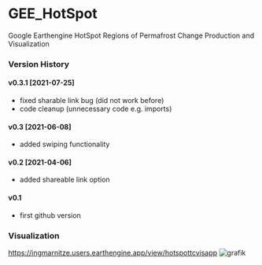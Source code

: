 # GEE_HotSpot
Google Earthengine HotSpot Regions of Permafrost Change Production and Visualization

### Version History

#### v0.3.1 [2021-07-25]
* fixed sharable link bug (did not work before)
* code cleanup (unnecessary code e.g. imports)
#### v0.3 [2021-06-08]
* added swiping functionality
#### v0.2 [2021-04-06]
* added shareable link option
#### v0.1
* first github version

### Visualization
https://ingmarnitze.users.earthengine.app/view/hotspottcvisapp
![grafik](https://user-images.githubusercontent.com/4864803/121183468-62837800-c864-11eb-8512-43567a18600b.png)

